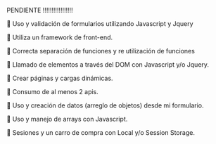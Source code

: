 PENDIENTE !!!!!!!!!!!!!!!!!



 Uso y validación de formularios utilizando Javascript y Jquery

 Utiliza un framework de front-end.

 Correcta separación de funciones y re utilización de funciones

 Llamado de elementos a través del DOM con Javascript y/o Jquery.

 Crear páginas y cargas dinámicas.

 Consumo de al menos 2 apis.

 Uso y creación de datos (arreglo de objetos) desde mi formulario.

 Uso y manejo de arrays con Javascript.

 Sesiones y un carro de compra con Local y/o Session Storage.

